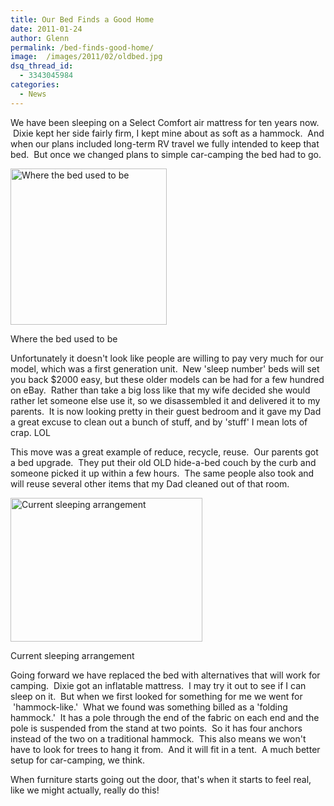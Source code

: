 ```yaml
---
title: Our Bed Finds a Good Home
date: 2011-01-24
author: Glenn
permalink: /bed-finds-good-home/
image:  /images/2011/02/oldbed.jpg
dsq_thread_id:
  - 3343045984
categories:
  - News
---
```

We have been sleeping on a Select Comfort air mattress for ten years now.  Dixie kept her side fairly firm, I kept mine about as soft as a hammock.  And when our plans included long-term RV travel we fully intended to keep that bed.  But once we changed plans to simple car-camping the bed had to go.

<div style="width: 260px" class="wp-caption alignleft">
  <img class=" " title="Where the bed used to be" alt="Where the bed used to be" src="http://i1047.photobucket.com/albums/b475/dixonge/Blog%20Stuff/P1070847.jpg" width="250" />

  <p class="wp-caption-text">
    Where the bed used to be
  </p>
</div>

Unfortunately it doesn't look like people are willing to pay very much for our model, which was a first generation unit.  New 'sleep number' beds will set you back $2000 easy, but these older models can be had for a few hundred on eBay.  Rather than take a big loss like that my wife decided she would rather let someone else use it, so we disassembled it and delivered it to my parents.  It is now looking pretty in their guest bedroom and it gave my Dad a great excuse to clean out a bunch of stuff, and by 'stuff' I mean lots of crap. LOL

This move was a great example of reduce, recycle, reuse.  Our parents got a bed upgrade.  They put their old OLD hide-a-bed couch by the curb and someone picked it up within a few hours.  The same people also took and will reuse several other items that my Dad cleaned out of that room.

<div style="width: 317px" class="wp-caption alignright">
  <img class=" " title="Current sleeping arrangement" alt="Current sleeping arrangement" src="http://i1047.photobucket.com/albums/b475/dixonge/Blog%20Stuff/P1070850.jpg" width="307" height="230" />

  <p class="wp-caption-text">
    Current sleeping arrangement
  </p>
</div>

Going forward we have replaced the bed with alternatives that will work for camping.  Dixie got an inflatable mattress.  I may try it out to see if I can sleep on it.  But when we first looked for something for me we went for  'hammock-like.'  What we found was something billed as a 'folding hammock.'  It has a pole through the end of the fabric on each end and the pole is suspended from the stand at two points.  So it has four anchors instead of the two on a traditional hammock.  This also means we won't have to look for trees to hang it from.  And it will fit in a tent.  A much better setup for car-camping, we think.

When furniture starts going out the door, that's when it starts to feel real, like we might actually, really do this!
